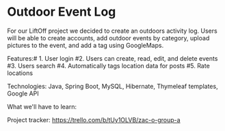 # Outdoor Event Log


For our LiftOff project we decided to create an outdoors activity log. Users will be able to create accounts, add outdoor events by category, upload pictures to the event, and add a tag using GoogleMaps.


Features:# 1. User login
          #2. Users can create, read, edit, and delete events
          #3. Users search 
          #4. Automatically tags location data for posts
          #5. Rate locations

Technologies: Java, Spring Boot, MySQL, Hibernate, Thymeleaf templates, Google API


What we'll have to learn:

Project tracker: https://trello.com/b/tUy1OLVB/zac-o-group-a
